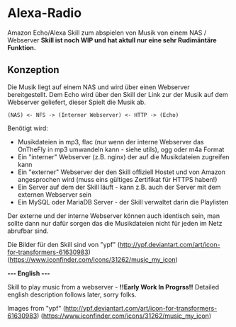 # Alexa-Radio

Amazon Echo/Alexa Skill zum abspielen von Musik von einem NAS / Webserver
**Skill ist noch WIP und hat aktull nur eine sehr Rudimäntäre Funktion.**

## Konzeption
Die Musik liegt auf einem NAS und wird über einen Webserver bereitgestellt.
Dem Echo wird über den Skill der Link zur der Musik auf dem Webserver geliefert, dieser Spielt die Musik ab.

	(NAS) <- NFS -> (Interner Webserver) <- HTTP -> (Echo)

Benötigt wird:

* Musikdateien in mp3, flac (nur wenn der interne Webserver das OnTheFly in mp3 umwandeln kann - siehe utils), ogg oder m4a Format
* Ein "interner" Webserver (z.B. nginx) der auf die Musikdateien zugreifen kann
* Ein "externer" Webserver der den Skill offiziell Hostet und von Amazon angesprochen wird (muss eins gültiges Zertifikat für HTTPS haben!)
* Ein Server auf dem der Skill läuft - kann z.B. auch der Server mit dem externen Webserver sein
* Ein MySQL oder MariaDB Server - der Skill verwaltet darin die Playlisten

Der externe und der interne Webserver können auch identisch sein, man sollte dann nur dafür sorgen das die Musikdateien nicht für jeden im Netz abrufbar sind.

Die Bilder für den Skill sind von "ypf" (<http://ypf.deviantart.com/art/icon-for-transformers-61630983>) (<https://www.iconfinder.com/icons/31262/music_my_icon>)

**--- English ---**

Skill to play music from a webserver - **!!Early Work In Progrss!!**
Detailed english description follows later, sorry folks.

Images from "ypf" (<http://ypf.deviantart.com/art/icon-for-transformers-61630983>) (<https://www.iconfinder.com/icons/31262/music_my_icon>)
